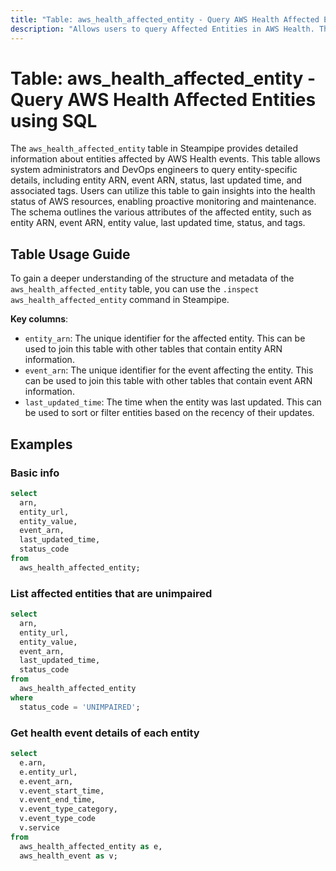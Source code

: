 ```yaml
---
title: "Table: aws_health_affected_entity - Query AWS Health Affected Entities using SQL"
description: "Allows users to query Affected Entities in AWS Health. The `aws_health_affected_entity` table provides comprehensive details about each entity affected by AWS Health events. It can be utilized to gain insights into the health status of AWS resources, allowing for proactive monitoring and maintenance."
---
```


# Table: aws_health_affected_entity - Query AWS Health Affected Entities using SQL

The `aws_health_affected_entity` table in Steampipe provides detailed information about entities affected by AWS Health events. This table allows system administrators and DevOps engineers to query entity-specific details, including entity ARN, event ARN, status, last updated time, and associated tags. Users can utilize this table to gain insights into the health status of AWS resources, enabling proactive monitoring and maintenance. The schema outlines the various attributes of the affected entity, such as entity ARN, event ARN, entity value, last updated time, status, and tags.

## Table Usage Guide

To gain a deeper understanding of the structure and metadata of the `aws_health_affected_entity` table, you can use the `.inspect aws_health_affected_entity` command in Steampipe.

**Key columns**:

- `entity_arn`: The unique identifier for the affected entity. This can be used to join this table with other tables that contain entity ARN information.
- `event_arn`: The unique identifier for the event affecting the entity. This can be used to join this table with other tables that contain event ARN information.
- `last_updated_time`: The time when the entity was last updated. This can be used to sort or filter entities based on the recency of their updates.

## Examples

### Basic info

```sql
select
  arn,
  entity_url,
  entity_value,
  event_arn,
  last_updated_time,
  status_code
from
  aws_health_affected_entity;
```

### List affected entities that are unimpaired

```sql
select
  arn,
  entity_url,
  entity_value,
  event_arn,
  last_updated_time,
  status_code
from
  aws_health_affected_entity
where
  status_code = 'UNIMPAIRED';
```

### Get health event details of each entity

```sql
select
  e.arn,
  e.entity_url,
  e.event_arn,
  v.event_start_time,
  v.event_end_time,
  v.event_type_category,
  v.event_type_code
  v.service
from
  aws_health_affected_entity as e,
  aws_health_event as v;
```